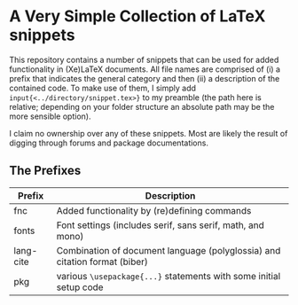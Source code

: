 # A Very Simple Collection of LaTeX snippets

This repository contains a number of snippets that can be used for added functionality in (Xe)LaTeX documents. All file names are comprised of (i) a prefix that indicates the general category and then (ii) a description of the contained code. To make use of them, I simply add `input{<../directory/snippet.tex>}` to my preamble (the path here is relative; depending on your folder structure an absolute path may be the more sensible option). 

I claim no ownership over any of these snippets. Most are likely the result of digging through forums and package documentations.

## The Prefixes

| Prefix    | Description                                                                |
| --------- | -------------------------------------------------------------------------- |
| fnc       | Added functionality by (re)defining commands                               |
| fonts     | Font settings (includes serif, sans serif, math, and mono)                 |
| lang-cite | Combination of document language (polyglossia) and citation format (biber) |
| pkg       | various `\usepackage{...}` statements with some initial setup code         |